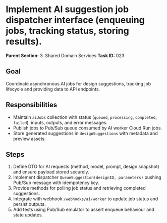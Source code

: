 # Implement AI suggestion job dispatcher interface (enqueuing jobs, tracking status, storing results).

**Parent Section:** 3. Shared Domain Services
**Task ID:** 023

## Goal
Coordinate asynchronous AI jobs for design suggestions, tracking job lifecycle and providing data to API endpoints.

## Responsibilities
- Maintain `aiJobs` collection with status (`queued`, `processing`, `completed`, `failed`), inputs, outputs, and error messages.
- Publish jobs to Pub/Sub queue consumed by AI worker Cloud Run jobs.
- Store generated suggestions in `designSuggestions` with metadata and preview assets.

## Steps
1. Define DTO for AI requests (method, model, prompt, design snapshot) and ensure payload stored securely.
2. Implement dispatcher `QueueSuggestion(designID, parameters)` pushing Pub/Sub message with idempotency key.
3. Provide methods for polling job status and retrieving completed suggestions.
4. Integrate with webhook `/webhooks/ai/worker` to update job status and persist outputs.
5. Add tests using Pub/Sub emulator to assert enqueue behaviour and state updates.
